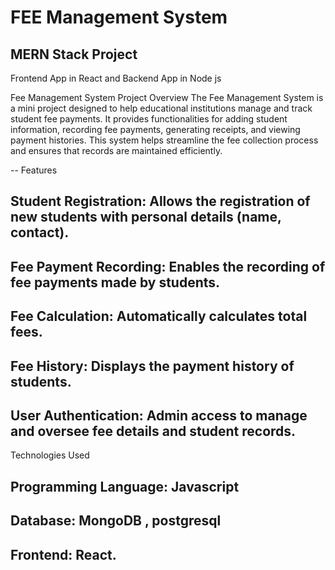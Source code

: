# FEE Management System 

## MERN Stack Project 
Frontend App in React and Backend App in Node js 

Fee Management System
Project Overview
The Fee Management System is a mini project designed to help educational institutions manage and track student fee payments. It provides functionalities for adding student information, recording fee payments, generating receipts, and viewing payment histories. This system helps streamline the fee collection process and ensures that records are maintained efficiently.

-- Features
## Student Registration: Allows the registration of new students with personal details (name, contact).
## Fee Payment Recording: Enables the recording of fee payments made by students.
## Fee Calculation: Automatically calculates total fees.
## Fee History: Displays the payment history of students.
## User Authentication: Admin access to manage and oversee fee details and student records.
Technologies Used
## Programming Language: Javascript
## Database: MongoDB , postgresql
## Frontend: React.


